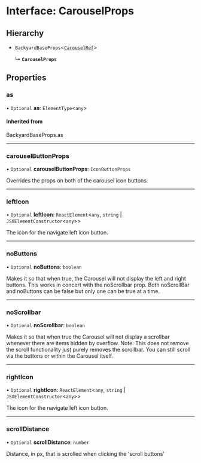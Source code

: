 # Interface: CarouselProps

## Hierarchy

- `BackyardBaseProps`<[`CarouselRef`](../README.md#carouselref)\>

  ↳ **`CarouselProps`**

## Properties

### as

• `Optional` **as**: `ElementType`<`any`\>

#### Inherited from

BackyardBaseProps.as

___

### carouselButtonProps

• `Optional` **carouselButtonProps**: `IconButtonProps`

Overrides the props on both of the carousel icon buttons.

___

### leftIcon

• `Optional` **leftIcon**: `ReactElement`<`any`, `string` \| `JSXElementConstructor`<`any`\>\>

The icon for the navigate left icon button.

___

### noButtons

• `Optional` **noButtons**: `boolean`

Makes it so that when true, the Carousel will not display the left and right buttons. This works in concert with
the noScrollbar prop. Both noScrollBar and noButtons can be false but only one can be true at a time.

___

### noScrollbar

• `Optional` **noScrollbar**: `boolean`

Makes it so that when true the Carousel will not display a scrollbar whenever there are items hidden by overflow.
Note: This does not remove the scroll functionality just purely removes the scrollbar. You can still scroll via
the buttons or within the Carousel itself.

___

### rightIcon

• `Optional` **rightIcon**: `ReactElement`<`any`, `string` \| `JSXElementConstructor`<`any`\>\>

The icon for the navigate left icon button.

___

### scrollDistance

• `Optional` **scrollDistance**: `number`

Distance, in px, that is scrolled when clicking the 'scroll buttons'
